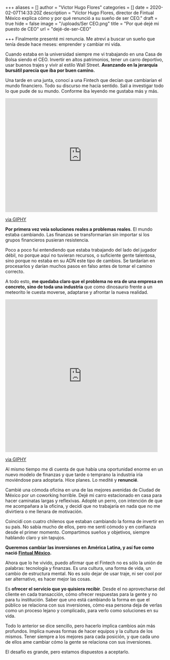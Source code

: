 +++
aliases = []
author = "Victor Hugo Flores"
categories = []
date = 2020-02-07T14:33:20Z
description = "Víctor Hugo Flores, director de Fintual México explica cómo y por qué renunció a su sueño de ser CEO."
draft = true
hide = false
image = "/uploads/Ser CEO.png"
title = "Por qué dejé mi puesto de CEO"
url = "dejé-de-ser-CEO"

+++
Finalmente presenté mi renuncia. Me atreví a buscar un sueño que tenía desde hace meses: emprender y cambiar mi vida.

Cuando estaba en la universidad siempre me vi trabajando en una Casa de Bolsa siendo el CEO. Invertir en altos patrimonios, tener un carro deportivo, usar buenos trajes y vivir al estilo Wall Street. **Avanzando en la jerarquía bursátil parecía que iba por buen camino.**

Una tarde en una junta, conocí a una Fintech que decían que cambiarían el mundo financiero. Todo su discurso me hacía sentido. Salí a investigar todo lo que pude de su mundo. Conforme iba leyendo me gustaba más y más.

<iframe src="https://giphy.com/embed/l1IY0geomfz09dEB2" width="480" height="358" frameBorder="0" class="giphy-embed" allowFullScreen></iframe><p><a href="https://giphy.com/gifs/season-1-episode-2-david-lynch-l1IY0geomfz09dEB2">via GIPHY</a></p>

**Por primera vez veía soluciones reales a problemas reales**. El mundo estaba cambiando. Las finanzas se transformarían sin importar si los grupos financieros pusieran resistencia.

Poco a poco fui entendiendo que estaba trabajando del lado del jugador débil, no porque aquí no tuvieran recursos, o suficiente gente talentosa, sino porque no estaba en su ADN este tipo de cambios. Se tardarían en procesarlos y darían muchos pasos en falso antes de tomar el camino correcto.

A todo esto, **me quedaba claro que el problema no era de una empresa en concreto, sino de toda una industria** que como dinosaurio frente a un meteorito le cuesta moverse, adaptarse y afrontar la nueva realidad.

<iframe src="https://giphy.com/embed/NSodIu91KDWCs" width="480" height="480" frameBorder="0" class="giphy-embed"allowFullScreen></iframe><p><a href="https://giphy.com/gifs/dinosaur-t-rex-tyrannosaurus-NSodIu91KDWCs">via GIPHY</a></p>

Al mismo tiempo me di cuenta de que había una oportunidad enorme en un nuevo modelo de finanzas y que tarde o temprano la industria iría moviéndose para adoptarla. Hice planes. Lo medité y **renuncié**. 

Cambié una cómoda oficina en una de las mejores avenidas de Ciudad de México por un coworking horrible. Dejé mi carro estacionado en casa para hacer caminatas largas y reflexivas. Adopté un perro, con intención de que me acompañara a la oficina, y decidí que no trabajaría en nada que no me divirtiera o me llenara de motivación.

Coincidí con cuatro chilenos que estaban cambiando la forma de invertir en su país. No sabía mucho de ellos, pero me sentí cómodo y en confianza desde el primer momento. Compartimos sueños y objetivos, siempre hablando claro y sin tapujos.

**Queremos cambiar las inversiones en América Latina, y así fue como nació** [**Fintual México**](https://fintual.mx/ "¡Únete a nuestra lista de espera!")**.**

Ahora que lo he vivido, puedo afirmar que el Fintech no es sólo la unión de palabras: tecnología y finanzas. Es una cultura, una forma de vida, un cambio de estructura mental. No es solo dejar de usar traje, ni ser cool por ser alternativo, es hacer mejor las cosas.

Es **ofrecer el servicio que yo quisiera recibir**. Desde el no aprovecharse del cliente en cada transacción, cómo ofrecer respuestas para la gente y no para tu institución. Saber que uno está cambiando la forma en que el público se relaciona con sus inversiones, cómo esa persona deja de verlas como un proceso lejano y complicado, para verlo como soluciones en su vida.

Todo lo anterior se dice sencillo, pero hacerlo implica cambios aún más profundos. Implica nuevas formas de hacer equipos y la cultura de los mismos. Tener siempre a los mejores para cada posición, y que cada uno de ellos ame cambiar cómo la gente se relaciona con sus inversiones.

El desafío es grande, pero estamos dispuestos a aceptarlo.
